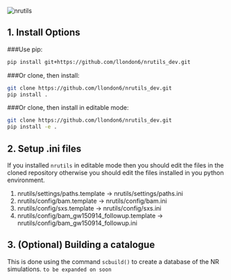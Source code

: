 ![nrutils](https://github.com/llondon6/nrutils_dev/blob/master/media/nrutils_banner.png?raw=true)

## 1. Install Options
###Use pip:
```bash
pip install git+https://github.com/llondon6/nrutils_dev.git
```
###Or clone, then install:
```bash
git clone https://github.com/llondon6/nrutils_dev.git
pip install .
```
###Or clone, then install in editable mode:
```bash
git clone https://github.com/llondon6/nrutils_dev.git
pip install -e .
```

## 2. Setup .ini files
If you installed `nrutils` in editable mode then you should edit the files in the cloned
repository otherwise you should edit the files installed in you python environment.

1. nrutils/settings/paths.template -> nrutils/settings/paths.ini
2. nrutils/config/bam.template -> nrutils/config/bam.ini
3. nrutils/config/sxs.template -> nrutils/config/sxs.ini
4. nrutils/config/bam_gw150914_followup.template -> nrutils/config/bam_gw150914_followup.ini

## 3. (Optional) Building a catalogue

This is done using the command ```scbuild()``` to create a database of the NR simulations.
```to be expanded on soon```

